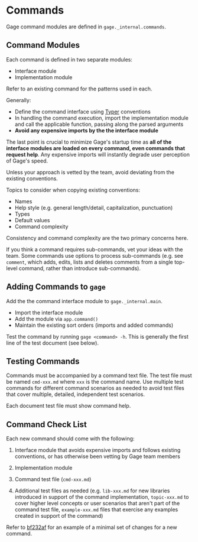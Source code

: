 # Commands

Gage command modules are defined in `gage._internal.commands`.

## Command Modules

Each command is defined in two separate modules:

- Interface module
- Implementation module

Refer to an existing command for the patterns used in each.

Generally:

- Define the command interface using
  [Typer](https://typer.tiangolo.com/) conventions
- In handling the command execution, import the implementation module
  and call the applicable function, passing along the parsed arguments
- **Avoid any expensive imports by the the interface module**

The last point is crucial to minimize Gage's startup time as **all of
the interface modules are loaded on every command, even commands that
request help**. Any expensive imports will instantly degrade user
perception of Gage's speed.

Unless your approach is vetted by the team, avoid deviating from the
existing conventions.

Topics to consider when copying existing conventions:

- Names
- Help style (e.g. general length/detail, capitalization, punctuation)
- Types
- Default values
- Command complexity

Consistency and command complexity are the two primary concerns here.

If you think a command requires sub-commands, vet your ideas with the
team. Some commands use options to process sub-commands (e.g. see
`comment`, which adds, edits, lists and deletes comments from a single
top-level command, rather than introduce sub-commands).

## Adding Commands to `gage`

Add the the command interface module to `gage._internal.main`.

- Import the interface module
- Add the module via `app.command()`
- Maintain the existing sort orders (imports and added commands)

Test the command by running `gage <command> -h`. This is generally the
first line of the test document (see below).

## Testing Commands

Commands must be accompanied by a command text file. The test file must
be named `cmd-xxx.md` where `xxx` is the command name. Use multiple test
commands for different command scenarios as needed to avoid test files
that cover multiple, detailed, independent test scenarios.

Each document test file must show command help.

## Command Check List

Each new command should come with the following:

1. Interface module that avoids expensive imports and follows existing
   conventions, or has otherwise been vetting by Gage team members

2. Implementation module

3. Command test file (`cmd-xxx.md`)

4. Additional test files as needed (e.g. `lib-xxx.md` for new libraries
   introduced in support of the command implementation, `topic-xxx.md` to
   cover higher level concepts or user scenarios that aren't part of the
   command test file, `example-xxx.md` files that exercise any examples
   created in support of the command)

Refer to [bf232af](https://github.com/gageml/gage/commit/bf232af2abd) for an
example of a minimal set of changes for a new command.
